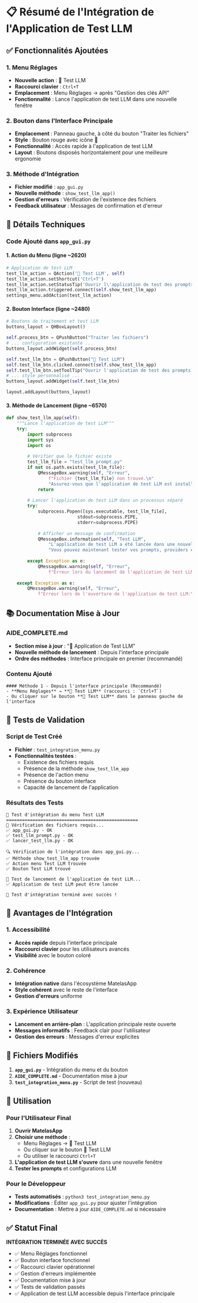 # 📋 Résumé de l'Intégration de l'Application de Test LLM

## ✅ Fonctionnalités Ajoutées

### 1. Menu Réglages
- **Nouvelle action** : 🧪 Test LLM
- **Raccourci clavier** : `Ctrl+T`
- **Emplacement** : Menu Réglages → après "Gestion des clés API"
- **Fonctionnalité** : Lance l'application de test LLM dans une nouvelle fenêtre

### 2. Bouton dans l'Interface Principale
- **Emplacement** : Panneau gauche, à côté du bouton "Traiter les fichiers"
- **Style** : Bouton rouge avec icône 🧪
- **Fonctionnalité** : Accès rapide à l'application de test LLM
- **Layout** : Boutons disposés horizontalement pour une meilleure ergonomie

### 3. Méthode d'Intégration
- **Fichier modifié** : `app_gui.py`
- **Nouvelle méthode** : `show_test_llm_app()`
- **Gestion d'erreurs** : Vérification de l'existence des fichiers
- **Feedback utilisateur** : Messages de confirmation et d'erreur

## 🔧 Détails Techniques

### Code Ajouté dans `app_gui.py`

#### 1. Action du Menu (ligne ~2620)
```python
# Application de test LLM
test_llm_action = QAction('🧪 Test LLM', self)
test_llm_action.setShortcut('Ctrl+T')
test_llm_action.setStatusTip('Ouvrir l\'application de test des prompts LLM')
test_llm_action.triggered.connect(self.show_test_llm_app)
settings_menu.addAction(test_llm_action)
```

#### 2. Bouton Interface (ligne ~2480)
```python
# Boutons de traitement et test LLM
buttons_layout = QHBoxLayout()

self.process_btn = QPushButton("Traiter les fichiers")
# ... configuration existante ...
buttons_layout.addWidget(self.process_btn)

self.test_llm_btn = QPushButton("🧪 Test LLM")
self.test_llm_btn.clicked.connect(self.show_test_llm_app)
self.test_llm_btn.setToolTip("Ouvrir l'application de test des prompts LLM")
# ... style personnalisé ...
buttons_layout.addWidget(self.test_llm_btn)

layout.addLayout(buttons_layout)
```

#### 3. Méthode de Lancement (ligne ~6570)
```python
def show_test_llm_app(self):
    """Lance l'application de test LLM"""
    try:
        import subprocess
        import sys
        import os
        
        # Vérifier que le fichier existe
        test_llm_file = "test_llm_prompt.py"
        if not os.path.exists(test_llm_file):
            QMessageBox.warning(self, "Erreur", 
                f"Fichier {test_llm_file} non trouvé.\n"
                "Assurez-vous que l'application de test LLM est installée.")
            return
        
        # Lancer l'application de test LLM dans un processus séparé
        try:
            subprocess.Popen([sys.executable, test_llm_file], 
                           stdout=subprocess.PIPE, 
                           stderr=subprocess.PIPE)
            
            # Afficher un message de confirmation
            QMessageBox.information(self, "Test LLM", 
                "L'application de test LLM a été lancée dans une nouvelle fenêtre.\n\n"
                "Vous pouvez maintenant tester vos prompts, providers et modèles LLM.")
            
        except Exception as e:
            QMessageBox.warning(self, "Erreur", 
                f"Erreur lors du lancement de l'application de test LLM:\n{str(e)}")
            
    except Exception as e:
        QMessageBox.warning(self, "Erreur", 
            f"Erreur lors de l'ouverture de l'application de test LLM:\n{str(e)}")
```

## 📚 Documentation Mise à Jour

### AIDE_COMPLETE.md
- **Section mise à jour** : "🧪 Application de Test LLM"
- **Nouvelle méthode de lancement** : Depuis l'interface principale
- **Ordre des méthodes** : Interface principale en premier (recommandé)

### Contenu Ajouté
```
#### Méthode 1 - Depuis l'interface principale (Recommandé)
- **Menu Réglages** → **🧪 Test LLM** (raccourci : `Ctrl+T`)
- Ou cliquer sur le bouton **🧪 Test LLM** dans le panneau gauche de l'interface
```

## 🧪 Tests de Validation

### Script de Test Créé
- **Fichier** : `test_integration_menu.py`
- **Fonctionnalités testées** :
  - Existence des fichiers requis
  - Présence de la méthode `show_test_llm_app`
  - Présence de l'action menu
  - Présence du bouton interface
  - Capacité de lancement de l'application

### Résultats des Tests
```
🧪 Test d'intégration du menu Test LLM
==================================================
📁 Vérification des fichiers requis...
✅ app_gui.py - OK
✅ test_llm_prompt.py - OK
✅ lancer_test_llm.py - OK

🔍 Vérification de l'intégration dans app_gui.py...
✅ Méthode show_test_llm_app trouvée
✅ Action menu Test LLM trouvée
✅ Bouton Test LLM trouvé

🚀 Test de lancement de l'application de test LLM...
✅ Application de test LLM peut être lancée

🎉 Test d'intégration terminé avec succès !
```

## 🎯 Avantages de l'Intégration

### 1. Accessibilité
- **Accès rapide** depuis l'interface principale
- **Raccourci clavier** pour les utilisateurs avancés
- **Visibilité** avec le bouton coloré

### 2. Cohérence
- **Intégration native** dans l'écosystème MatelasApp
- **Style cohérent** avec le reste de l'interface
- **Gestion d'erreurs** uniforme

### 3. Expérience Utilisateur
- **Lancement en arrière-plan** : L'application principale reste ouverte
- **Messages informatifs** : Feedback clair pour l'utilisateur
- **Gestion des erreurs** : Messages d'erreur explicites

## 📁 Fichiers Modifiés

1. **`app_gui.py`** - Intégration du menu et du bouton
2. **`AIDE_COMPLETE.md`** - Documentation mise à jour
3. **`test_integration_menu.py`** - Script de test (nouveau)

## 🚀 Utilisation

### Pour l'Utilisateur Final
1. **Ouvrir MatelasApp**
2. **Choisir une méthode** :
   - Menu Réglages → 🧪 Test LLM
   - Ou cliquer sur le bouton 🧪 Test LLM
   - Ou utiliser le raccourci `Ctrl+T`
3. **L'application de test LLM s'ouvre** dans une nouvelle fenêtre
4. **Tester les prompts** et configurations LLM

### Pour le Développeur
- **Tests automatisés** : `python3 test_integration_menu.py`
- **Modifications** : Éditer `app_gui.py` pour ajuster l'intégration
- **Documentation** : Mettre à jour `AIDE_COMPLETE.md` si nécessaire

## ✅ Statut Final

**INTÉGRATION TERMINÉE AVEC SUCCÈS**

- ✅ Menu Réglages fonctionnel
- ✅ Bouton interface fonctionnel
- ✅ Raccourci clavier opérationnel
- ✅ Gestion d'erreurs implémentée
- ✅ Documentation mise à jour
- ✅ Tests de validation passés
- ✅ Application de test LLM accessible depuis l'interface principale 
